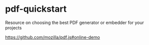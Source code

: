# pdf-quickstart
Resource on choosing the best PDF generator or embedder for your projects


https://github.com/mozilla/pdf.js#online-demo

